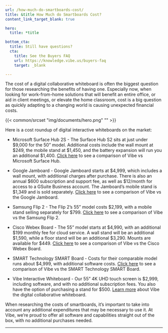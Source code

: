 ```yaml
---
url: /how-much-do-smartboards-cost/
title: &title How Much do Smartboards Cost?
content_link_target_blank: true

hero:
  title: *title

bottom_cta:
  title: Still have questions?
  cta:
    title: See the Buyers FAQ
    url: https://knowledge.vibe.us/buyers-faq
    target: _blank

---
```

The cost of a digital collaborative whiteboard is often the biggest question for those researching the benefits of having one. Especially now, when looking for work-from-home solutions that will benefit an entire office, or aid in client meetings, or elevate the home classroom, cost is a big question as quickly adapting to a changing world is causing unexpected financial costs.

{{< common/srcset "img/documents/hero.png" "" >}}

Here is a cost roundup of digital interactive whiteboards on the market:


- Microsoft Surface Hub 2S - The Surface Hub S2 sits at just under $9,000 for the 50” model. Additional costs include the wall mount at $249, the mobile stand at $1,450, and the battery expansion will run you an additional $1,400. [Click here][1] to see a comparison of Vibe vs Microsoft Surface Hub.

[1]: https://vibe.us/comparison/vibe-vs-microsoft-surface-hub/

- Google Jamboard - Google Jamboard starts at $4,999, which includes a wall mount, with additional charges after purchase. There is also an annual $600 subscription and support fee, as well as $12/month for access to a GSuite Business account. The Jamboard’s mobile stand is $1,349 and is sold separately. [Click here][2] to see a comparison of Vibe vs the Google Jamboard.

[2]: https://vibe.us/comparison/vibe-vs-google-jamboard/

- Samsung Flip 2 - The Flip 2’s 55” model costs $2,199, with a mobile stand selling separately for $799. [Click here][3] to see a comparison of Vibe vs the Samsung Flip 2.

[3]: https://vibe.us/comparison/vibe-vs-samsung-flip/

- Cisco Webex Board - The 55” model starts at $4,990, with an additional $199 monthly fee for cloud service. A wall stand will be an additional $1,590, while a floor stand will be an additional $3,290. Mounts are available for $449. [Click here][4] to see a comparison of Vibe vs the Cisco Webex Board.

[4]: https://vibe.us/comparison/vibe-vs-cisco-webex-board/

- SMART Technology SMART Board -  Costs for their comparable model runs about $4,999, with additional software costs. [Click here][5] to see a comparison of Vibe vs the SMART Technology SMART Board.

[5]: https://vibe.us/comparison/vibe-vs-smart-board/

- Vibe Interactive Whiteboard - Our 55” 4K UHD touch screen is $2,999, including software, and with no additional subscription fees. You also have the option of purchasing a stand for $500. [Learn more][6] about Vibe the digital collaborative whiteboard.

[6]: https://vibe.us/hardware/

When researching the costs of smartboards, it’s important to take into account any additional expenditures that may be necessary to use it. At Vibe, we’re proud to offer all software and capabilities straight out of the box, with no additional purchases needed.


---
